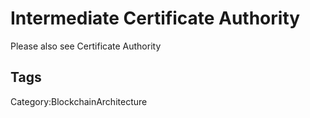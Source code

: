 # Intermediate Certificate Authority

Please also see Certificate Authority

## Tags

Category:BlockchainArchitecture
